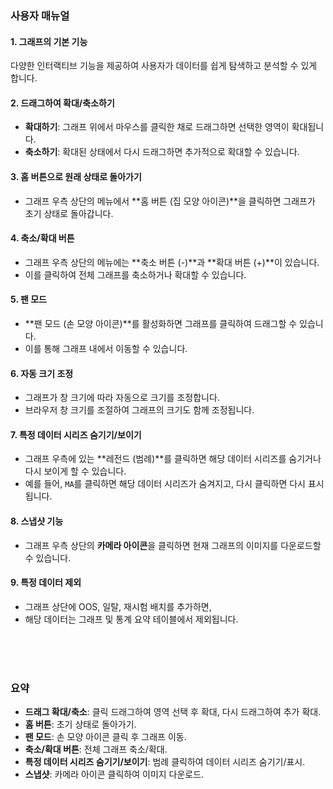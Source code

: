 ### 사용자 매뉴얼

#### 1. 그래프의 기본 기능
다양한 인터랙티브 기능을 제공하여 사용자가 데이터를 쉽게 탐색하고 분석할 수 있게 합니다. 

####  2. 드래그하여 확대/축소하기
- **확대하기**: 그래프 위에서 마우스를 클릭한 채로 드래그하면 선택한 영역이 확대됩니다.
- **축소하기**: 확대된 상태에서 다시 드래그하면 추가적으로 확대할 수 있습니다.

#### 3. 홈 버튼으로 원래 상태로 돌아가기
- 그래프 우측 상단의 메뉴에서 **홈 버튼 (집 모양 아이콘)**을 클릭하면 그래프가 초기 상태로 돌아갑니다.

#### 4. 축소/확대 버튼
- 그래프 우측 상단의 메뉴에는 **축소 버튼 (-)**과 **확대 버튼 (+)**이 있습니다. 
- 이를 클릭하여 전체 그래프를 축소하거나 확대할 수 있습니다.

#### 5. 팬 모드
- **팬 모드 (손 모양 아이콘)**를 활성화하면 그래프를 클릭하여 드래그할 수 있습니다. 
- 이를 통해 그래프 내에서 이동할 수 있습니다.

#### 6. 자동 크기 조정
- 그래프가 창 크기에 따라 자동으로 크기를 조정합니다. 
- 브라우저 창 크기를 조절하여 그래프의 크기도 함께 조정됩니다.

#### 7. 특정 데이터 시리즈 숨기기/보이기
- 그래프 우측에 있는 **레전드 (범례)**를 클릭하면 해당 데이터 시리즈를 숨기거나 다시 보이게 할 수 있습니다. 
- 예를 들어, `MA`를 클릭하면 해당 데이터 시리즈가 숨겨지고, 다시 클릭하면 다시 표시됩니다.

#### 8. 스냅샷 기능
- 그래프 우측 상단의 **카메라 아이콘**을 클릭하면 현재 그래프의 이미지를 다운로드할 수 있습니다.

#### 9. 특정 데이터 제외
- 그래프 상단에 OOS, 일탈, 재시험 배치를 추가하면,
- 해당 데이터는 그래프 및 통계 요약 테이블에서 제외됩니다.

<br><br><br>

### 요약
- **드래그 확대/축소**: 클릭 드래그하여 영역 선택 후 확대, 다시 드래그하여 추가 확대.
- **홈 버튼**: 초기 상태로 돌아가기.
- **팬 모드**: 손 모양 아이콘 클릭 후 그래프 이동.
- **축소/확대 버튼**: 전체 그래프 축소/확대.
- **특정 데이터 시리즈 숨기기/보이기**: 범례 클릭하여 데이터 시리즈 숨기기/표시.
- **스냅샷**: 카메라 아이콘 클릭하여 이미지 다운로드.
